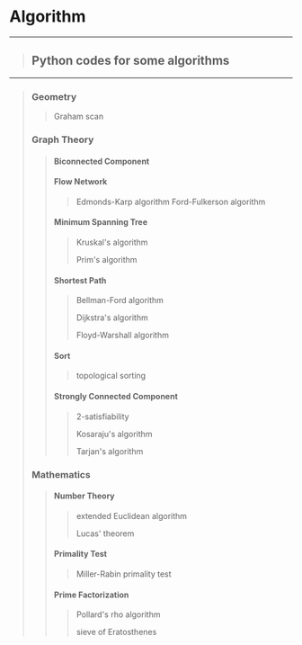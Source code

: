 # Algorithm

***
> ## Python codes for some algorithms
***
> ### Geometry
> > Graham scan
>
> ### Graph Theory
> > #### Biconnected Component
> > #### Flow Network
> > > Edmonds-Karp algorithm
> > > Ford-Fulkerson algorithm
> > #### Minimum Spanning Tree
> > > Kruskal's algorithm
> > > 
> > > Prim's algorithm
> > #### Shortest Path
> > > Bellman-Ford algorithm
> > >
> > > Dijkstra's algorithm
> > >
> > > Floyd-Warshall algorithm
> > #### Sort
> > > topological sorting
> > #### Strongly Connected Component
> > > 2-satisfiability
> > > 
> > > Kosaraju's algorithm
> > > 
> > > Tarjan's algorithm
>
> ### Mathematics
> > #### Number Theory
> > > extended Euclidean algorithm
> > > 
> > > Lucas' theorem
> > #### Primality Test
> > > Miller-Rabin primality test
> > #### Prime Factorization
> > > Pollard's rho algorithm
> > > 
> > > sieve of Eratosthenes
